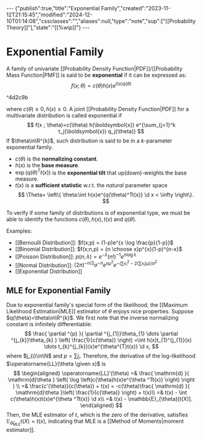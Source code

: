 <div class="embed">---
{"publish":true,"title":"Exponential Family","created":"2023-11-12T21:15:45","modified":"2024-12-10T01:14:08","cssclasses":"","aliases":null,"type":"note","sup":["[[Probability Theory]]"],"state":"[[%wip]]"}
---


# Exponential Family

A family of univariate [[Probability Density Function\|PDF]]/[[Probability Mass Function\|PMF]] is said to be **exponential** if it can be expressed as:
$$
f(x ; \theta)=c(\theta) h(x) e^{t(x) q(\theta)}
$$

^4d2c9b

where $c(\theta) \geq 0, h(x) \geq 0$.
A joint [[Probability Density Function\|PDF]] for a multivariate distribution is called exponential if
$$
f(x ; \theta)=c(\theta) h(\boldsymbol{x}) e^{\sum_{j=1}^k t_j(\boldsymbol{x}) q_j(\theta)}
$$
If $\theta\in\R^{k}$, such distribution is said to be in a $k$-parameter exponential family.

- $c(\theta)$ is the **normalizing constant**.
- $h(x)$ is the **base measure**.
- $\exp(q(\theta)^Tt(x))$ is the **exponential tilt** that up(down)-weights the base measure.
- $t(x)$ is a **sufficient statistic** w.r.t. the *natural* parameter space
  $$
  \Theta= \left\{  \theta:\int h(x)e^{q(\theta)^Tt(x)} \d x < \infty \right\}.
  $$

To verify if some family of distributions is of exponential type, we must be able to identify the functions $c(\theta), h(x), t(x)$ and $q(\theta)$.

Examples:

- [[Bernoulli Distribution]]: $f(x;p) = (1-p)e^{x \log \frac{p}{1-p}}$
- [[Binomial Distribution]]: $f(x;n,p) = {n \choose x}p^{x}(1-p)^{n-x}$
- [[Poisson Distribution]]: $p(n;\lambda) = e ^{-\lambda }(n!)^{-1}e^{n \log \lambda}$
- [[Normal Distribution]]: $(2\pi)^{-n /2} \sigma ^{-n}e^{n \mu^{2}}e^{-\left( \sum x _i^{2} - 2\left( \sum x_{i} \right)\mu \right) / \sigma^{2}}$
- [[Exponential Distribution]]

## MLE for Exponential Family

Due to exponential family's special form of the likelihood, the [[Maximum Likelihood Estimation\|MLE]] estimator of $\theta$ enjoys nice properties. Suppose $q(\theta)=\theta\in\R^{k}$.
We first note that the inverse normalizing constant is infinitely differentiable:
$$
\frac{ \partial ^{p} }{ \partial ^{j_{1}}\theta_{1} \dots \partial ^{j_{k}}\theta_{k} } \left( \frac{1}{c(\theta)} \right) =\int h(x)t_{1}^{j_{1}}(x) \dots t_{k}^{j_{k}}(x)e^{\theta^{T}t(x)} \d x,
$$
where $j_{i}\in\N$ and $p=\sum j_{i}$.
Therefore, the derivative of the log-likelihood $\operatorname{LL}(\theta \given x)$ is
$$
\begin{aligned}
\operatorname{LL}'(\theta) =& \frac{ \mathrm{d} }{ \mathrm{d}\theta } \left( \log \left(c(\theta)h(x)e^{\theta ^Tt(x)} \right) \right ) \\
=& \frac{c'(\theta)}{c(\theta)} + t(x) = -c(\theta)\frac{ \mathrm{d} }{ \mathrm{d}\theta }\left( \frac{1}{c(\theta)} \right)  + t(x)\\
=& t(x) - \int c(\theta)h(x)t(x)e^{\theta ^Tt(x)} \d x\\
=& t(x) - \mathbb{E}_{\theta}[t(X)].
\end{aligned}
$$
Then, the MLE estimator of $t$, which is the zero of the derivative, satisfies $\mathbb{E}_{\hat{\theta}_{\mathrm{MLE}}}t(X) = t(x)$, indicating that MLE is a [[Method of Moments\|moment estimator]].
</div>